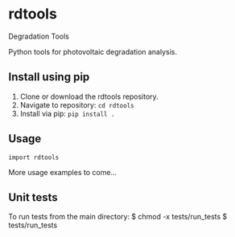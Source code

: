 # rdtools
Degradation Tools

Python tools for photovoltaic degradation analysis.

## Install using pip

1. Clone or download the rdtools repository.
2. Navigate to repository: `cd rdtools`
3. Install via pip: `pip install .`

## Usage

```
import rdtools
```

More usage examples to come...

## Unit tests

To run tests from the main directory:
$ chmod -x tests/run_tests
$ tests/run_tests
